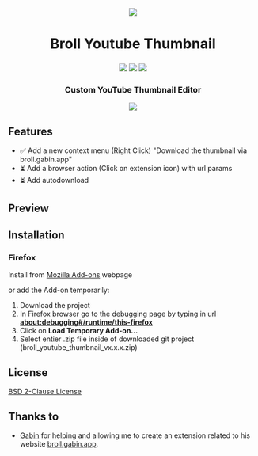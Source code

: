 <div align="center">
  <sub>
    <img src="https://github.com/rztprog/broll-youtube-thumbnail/assets/45171753/bb0e18e3-1ccc-4992-be1a-3dd559495825">
  </sub>
  <h1>Broll Youtube Thumbnail</h1>
</div>

<h3 align="center">
  <img src="https://img.shields.io/amo/users/broll-youtube-thumbnail?style=flat&logo=firefox&label=Firefox%20Users">
  <img src="https://img.shields.io/amo/v/broll-youtube-thumbnail?style=flat&logo=firefox&label=Version">
  <img src="https://img.shields.io/amo/dw/broll-youtube-thumbnail?logo=firefox&label=Downloads">
  <h3 align="center">Custom YouTube Thumbnail Editor</h3>
</h3>

<p align="center">
  <a href="https://addons.mozilla.org/fr/firefox/addon/broll-youtube-thumbnail/"><img src="https://blog.mozilla.org/addons/files/2015/11/get-the-addon.png"/></a>
</p>

## Features
- ✅ Add a new context menu (Right Click) "Download the thumbnail via broll.gabin.app"
- ⏳ Add a browser action (Click on extension icon) with url params
- ⏳ Add autodownload 

## Preview

<!-- 
![Before](https://addons.mozilla.org/user-media/previews/full/289/xxx.png)
![After](https://addons.mozilla.org/user-media/previews/full/289/xxx.png)
-->

## Installation

### Firefox 

Install from [Mozilla Add-ons](https://addons.mozilla.org/fr/firefox/addon/broll-youtube-thumbnail/) webpage

or add the Add-on temporarily:
1. Download the project
2. In Firefox browser go to the debugging page by typing in url <b>[about:debugging#/runtime/this-firefox](about:debugging#/runtime/this-firefox)</b>
4. Click on <b>Load Temporary Add-on...</b>
5. Select entier .zip file inside of downloaded git project (broll_youtube_thumbnail_vx.x.x.zip)

## License

[BSD 2-Clause License](https://github.com/rztprog/broll-youtube-thumbnail/blob/main/LICENSE)

## Thanks to

- [Gabin](https://gabin.app/) for helping and allowing me to create an extension related to his website [broll.gabin.app](https://broll.gabin.app/).
